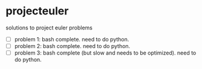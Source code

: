 # projecteuler
solutions to project euler problems

- [ ] problem 1: bash complete. need to do python.
- [ ] problem 2: bash complete. need to do python. 
- [ ] problem 3: bash complete (but slow and needs to be optimized). need to do python.
